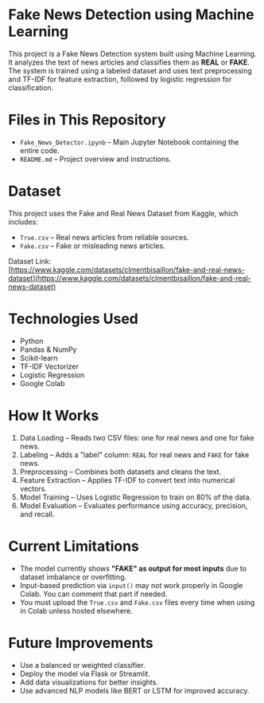 # Fake News Detection using Machine Learning

This project is a Fake News Detection system built using Machine Learning. It analyzes the text of news articles and classifies them as **REAL** or **FAKE**. The system is trained using a labeled dataset and uses text preprocessing and TF-IDF for feature extraction, followed by logistic regression for classification.



# Files in This Repository

- `Fake_News_Detector.ipynb` – Main Jupyter Notebook containing the entire code.
- `README.md` – Project overview and instructions.



# Dataset

This project uses the Fake and Real News Dataset from Kaggle, which includes:
- `True.csv` – Real news articles from reliable sources.
- `Fake.csv` – Fake or misleading news articles.

 Dataset Link:  
 [https://www.kaggle.com/datasets/clmentbisaillon/fake-and-real-news-dataset](https://www.kaggle.com/datasets/clmentbisaillon/fake-and-real-news-dataset)



# Technologies Used

- Python
- Pandas & NumPy
- Scikit-learn
- TF-IDF Vectorizer
- Logistic Regression
- Google Colab



# How It Works

1. Data Loading – Reads two CSV files: one for real news and one for fake news.
2. Labeling – Adds a "label" column: `REAL` for real news and `FAKE` for fake news.
3. Preprocessing – Combines both datasets and cleans the text.
4. Feature Extraction – Applies TF-IDF to convert text into numerical vectors.
5. Model Training – Uses Logistic Regression to train on 80% of the data.
6. Model Evaluation – Evaluates performance using accuracy, precision, and recall.
   



# Current Limitations

- The model currently shows **"FAKE" as output for most inputs** due to dataset imbalance or overfitting.
- Input-based prediction via `input()` may not work properly in Google Colab. You can comment that part if needed.
- You must upload the `True.csv` and `Fake.csv` files every time when using in Colab unless hosted elsewhere.



# Future Improvements

- Use a balanced or weighted classifier.
- Deploy the model via Flask or Streamlit.
- Add data visualizations for better insights.
- Use advanced NLP models like BERT or LSTM for improved accuracy.





